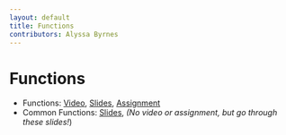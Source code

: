```yaml
---
layout: default
title: Functions
contributors: Alyssa Byrnes
---
```


# Functions

* Functions: [Video](https://youtu.be/TQTOa7Eq0aY), [Slides](/comp283/lessons/ls-functions.html), [Assignment](https://www.gradescope.com/)
* Common Functions: [Slides](/comp283/lessons/ls-commonfunctions.html), *(No video or assignment, but go through these slides!*)
